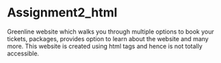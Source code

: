 # Assignment2_html
Greenline website which walks you through multiple options to book your tickets, packages, provides option to learn about the website and many more. This website is created using html tags and hence is not totally accessible. 

